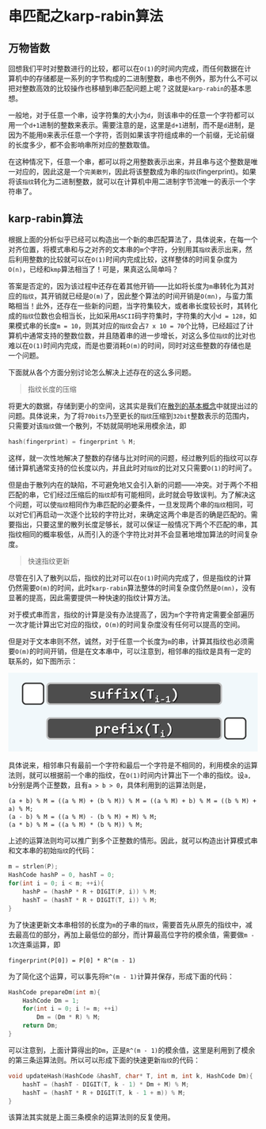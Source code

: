 串匹配之karp-rabin算法
=====================

## 万物皆数

回想我们平时对整数进行的比较，都可以在`O(1)`的时间内完成，而任何数据在计算机中的存储都是一系列的字节构成的二进制整数，串也不例外，那为什么不可以把对整数高效的比较操作也移植到串匹配问题上呢？这就是`karp-rabin`的基本思想。

一般地，对于任意一个串，设字符集的大小为`d`，则该串中的任意一个字符都可以用一个`d+1`进制的整数来表示。需要注意的是，这里是`d+1`进制，而不是`d`进制，是因为不能用`0`来表示任意一个字符，否则如果该字符组成串的一个前缀，无论前缀的长度多少，都不会影响串所对应的整数取值。

在这种情况下，任意一个串，都可以将之用整数表示出来，并且串与这个整数是唯一对应的，因此这是一个`完美散列`，因此将该整数成为串的`指纹`(fingerprint)。如果将该`指纹`转化为二进制整数，就可以在计算机中用二进制字节流唯一的表示一个字符串了。

## karp-rabin算法

根据上面的分析似乎已经可以构造出一个新的串匹配算法了，具体说来，在每一个对齐位置，将模式串和与之对齐的文本串的`m`个字符，分别用其`指纹`表示出来，然后利用整数的比较就可以在`O(1)`时间内完成比较，这样整体的时间复杂度为`O(n)`，已经和`kmp`算法相当了！可是，果真这么简单吗？

答案是否定的，因为该过程中还存在着其他开销——比如将长度为`m`串转化为其对应的`指纹`，其开销就已经是`O(m)`了，因此整个算法的时间开销是`O(mn)`，与蛮力策略相当！此外，还存在一些新的问题，当字符集较大，或者串长度较长时，其转化成的`指纹`位数也会相当长，比如采用`ASCII`码字符集时，字符集的大小`d = 128`，如果模式串的长度`m = 10`，则其对应的`指纹`会占`7 x 10 = 70`个比特，已经超过了计算机中通常支持的整数位数，并且随着串的进一步增长，对这么多位`指纹`的比对也难以在`O(1)`时间内完成，而是也要消耗`O(m)`的时间，同时对这些整数的存储也是一个问题。

下面就从各个方面分别讨论怎么解决上述存在的这么多问题。

> 指纹长度的压缩

将更大的数据，存储到更小的空间，这其实是我们在[散列的基本概念](../chp9/hash.mg)中就提出过的问题。具体说来，为了将`70bits`乃至更长的`指纹`压缩到`32bit`整数表示的范围内，只需要对该`指纹`做一个散列，不妨就简明地采用模余法，即

```c
hash(fingerprint) = fingerprint % M;
```

这样，就一次性地解决了整数的存储与比对时间的问题，经过散列后的指纹可以存储计算机通常支持的位长度以内，并且此时对`指纹`的比对又只需要`O(1)`的时间了。

但是由于散列内在的缺陷，不可避免地又会引入新的问题——冲突。对于两个不相匹配的串，它们经过压缩后的`指纹`却有可能相同，此时就会导致误判。为了解决这个问题，可以使`指纹`相同作为串匹配的必要条件，一旦发现两个串的`指纹`相同，可以对它们再启动一次逐个比较的字符比对，来确定这两个串是否的确是匹配的。需要指出，只要这里的散列长度足够长，就可以保证一般情况下两个不匹配的串，其指纹相同的概率极低，从而引入的逐个字符比对并不会显著地增加算法的时间复杂度。

> 快速指纹更新

尽管在引入了散列以后，指纹的比对可以在`O(1)`时间内完成了，但是指纹的计算仍然需要`O(m)`的时间，此时`karp-rabin`算法整体的时间复杂度仍然是`O(mn)`，没有显著的提高，因此需要提供一种快速的指纹计算方法。

对于模式串而言，指纹的计算是没有办法提高了，因为`m`个字符肯定需要全部遍历一次才能计算出它对应的指纹，`O(m)`的时间复杂度没有任何可以提高的空间。

但是对于文本串则不然，诚然，对于任意一个长度为`m`的串，计算其指纹也必须需要`O(m)`的时间开销，但是在文本串中，可以注意到，相邻串的指纹是具有一定的联系的，如下图所示：

![update_fingerprint](update_fingerprint.png)

具体说来，相邻串只有最前一个字符和最后一个字符是不相同的，利用模余的运算法则，就可以根据前一个串的指纹，在`O(1)`时间内计算出下一个串的指纹。设`a, b`分别是两个正整数，且有`a > b > 0`，具体利用到的运算法则是，

```
(a + b) % M = ((a % M) + (b % M)) % M = ((a % M) + b) % M = ((b % M) + a) % M;
(a - b) % M = ((a % M) - (b % M) + M) % M;
(a * b) % M = ((a % M) * (b % M)) % M;
```

上述的运算法则均可以推广到多个正整数的情形。因此，就可以构造出计算模式串和文本串的初始`指纹`的代码：

```c
m = strlen(P);
HashCode hashP = 0, hashT = 0;
for(int i = 0; i < m; ++i){
	hashP = (hashP * R + DIGIT(P, i)) % M;
	hashT = (hashT * R + DIGIT(T, i)) % M;
}
```

为了快速更新文本串相邻的长度为`m`的子串的`指纹`，需要首先从原先的指纹中，减去最高位的部分，再加上最低位的部分，而计算最高位字符的模余值，需要做`m - 1`次连乘运算，即

```
fingerprint(P[0]) = P[0] * R^(m - 1)
```

为了简化这个运算，可以事先将`R^(m - 1)`计算并保存，形成下面的代码：

```c
HashCode prepareDm(int m){
	HashCode Dm = 1;
	for(int i = 0; i != m; ++i)
		Dm = (Dm * R) % M;
	return Dm;
}
```

可以注意到，上面计算得出的`Dm`，正是`R^(m - 1)`的模余值，这里是利用到了模余的第三条运算法则。所以可以形成下面的快速更新`指纹`的代码：

```c
void updateHash(HashCode &hashT, char* T, int m, int k, HashCode Dm){
	hashT = (hashT - DIGIT(T, k - 1) * Dm + M) % M;
	hashT = (hashT * R + DIGIT(T, k - 1 + m)) % M;
}
```

该算法其实就是上面三条模余的运算法则的反复使用。
